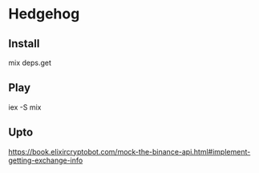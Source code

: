 # Hedgehog

## Install
mix deps.get

## Play
iex -S mix

## Upto

https://book.elixircryptobot.com/mock-the-binance-api.html#implement-getting-exchange-info
